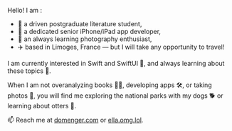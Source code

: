 Hello! I am :
 - 📖 a driven postgraduate literature student,
 - 📱 a dedicated senior iPhone/iPad app developer,
 - 📸 an always learning photography enthusiast,
 - ✈️ based in Limoges, France — but I will take any opportunity to travel!

I am currently interested in Swift and SwiftUI 👀, and always learning about these topics 🌱.

When I am not overanalyzing books 🧠🔥, developing apps 🛠, or taking photos 🌆, you will find me exploring the national parks with my dogs 🐕 or learning about otters 🦦.

📫 Reach me at [domenger.com](https://www.domenger.com) or [ella.omg.lol](https://ella.omg.lol).

<!---
antoinedomenger/antoinedomenger is a ✨ special ✨ repository because its `README.md` (this file) appears on your GitHub profile.
You can click the Preview link to take a look at your changes.
--->
